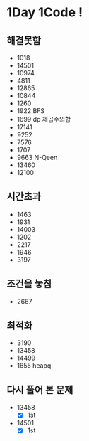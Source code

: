# 1Day 1Code !
## 해결못함
- 1018
- 14501
- 10974
- 4811
- 12865
- 10844
- 1260
- 1922 BFS
- 1699 dp 제곱수의합
- 17141
- 9252
- 7576
- 1707
- 9663 N-Qeen
- 13460
- 12100

## 시간초과
- 1463
- 1931
- 14003
- 1202
- 2217
- 1946
- 3197

## 조건을 놓침
- 2667

## 최적화
- 3190
- 13458
- 14499
- 1655 heapq

## 다시 풀어 본 문제
- 13458
  - [x] 1st
- 14501
  - [x] 1st